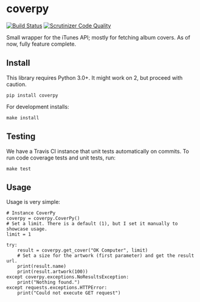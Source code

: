 # coverpy
[![Build Status](https://travis-ci.org/ftxrc/coverpy.svg?branch=master)](https://travis-ci.org/fallenshell/coverpy) [![Scrutinizer Code Quality](https://scrutinizer-ci.com/g/fallenshell/coverpy/badges/quality-score.png?b=master)](https://scrutinizer-ci.com/g/fallenshell/coverpy/?branch=master)

Small wrapper for the iTunes API; mostly for fetching album covers. As of now, fully feature complete.

## Install
This library requires Python 3.0+. It might work on 2, but proceed with caution.

`pip install coverpy`

For development installs:

`make install`

## Testing
We have a Travis CI instance that unit tests automatically on commits. To run code coverage tests and unit tests, run:

`make test`

## Usage
Usage is very simple:
  
    # Instance CoverPy
    coverpy = coverpy.CoverPy()
    # Set a limit. There is a default (1), but I set it manually to showcase usage.
    limit = 1

    try:
    	result = coverpy.get_cover("OK Computer", limit)
    	# Set a size for the artwork (first parameter) and get the result url.
    	print(result.name)
    	print(result.artwork(100))
    except coverpy.exceptions.NoResultsException:
    	print("Nothing found.")
    except requests.exceptions.HTTPError:
    	print("Could not execute GET request")


